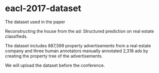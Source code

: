 # eacl-2017-dataset

The dataset used in the paper 

Reconstructing the house from the ad: Structured prediction on real estate classifieds.

The dataset includes 887,599 property advertisements from a real estate company and three human annotators manually annotated 2,318 ads by creating the property tree of the advertisements.

We will upload the dataset before the conference.
